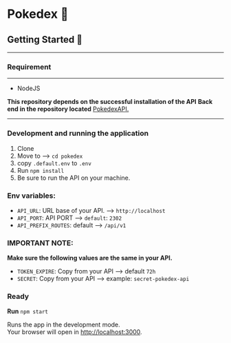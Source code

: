 # Pokedex 🚀

## Getting Started 📌
***

### Requirement
***

* NodeJS

__This repository depends on the successful installation of the API__
__Back end in the repository located__ [PokedexAPI.](https://github.com/Efraa/pokedex-api)
***

### Development and running the application

1. Clone
2. Move to --> `cd pokedex`
3. copy `.default.env` to `.env`
4. Run `npm install`
5. Be sure to run the API on your machine.

### Env variables:

* `API_URL`: URL base of your API. --> `http://localhost`
* `API_PORT`: API PORT --> `default`: `2302`
* `API_PREFIX_ROUTES`: default --> `/api/v1`

### IMPORTANT NOTE:

__Make sure the following values ​​are the same in your API.__

* `TOKEN_EXPIRE`: Copy from your API --> default `72h`
* `SECRET`: Copy from your API --> example: `secret-pokedex-api`

### Ready

__Run__ `npm start`

Runs the app in the development mode.<br>
Your browser will open in [http://localhost:3000](http://localhost:3000).
